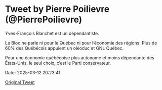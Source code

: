 # Tweet by Pierre Poilievre (@PierrePoilievre)

Yves-François Blanchet est un dépendantiste.

Le Bloc ne parle ni pour le Québec ni pour l’économie des régions. Plus de 60% des Québécois appuient un oléoduc et GNL Québec.

Pour une économie québécoise plus autonome et moins dépendante des États-Unis, le seul choix, c’est le Parti conservateur.

Date: 2025-03-12 20:23:41

[Original Tweet](https://x.com/PierrePoilievre/status/1899919245170934004)

